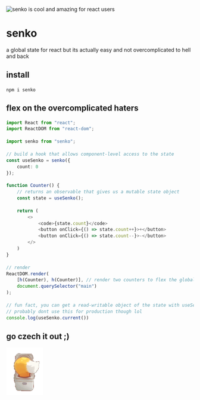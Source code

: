 ![senko is cool and amazing for react users](/img/senko.png)

# senko

a global state for react but its actually easy and not overcomplicated to hell and back

## install

`npm i senko`

## flex on the overcomplicated haters

```ts
import React from "react";
import ReactDOM from "react-dom";

import senko from "senko";

// build a hook that allows component-level access to the state
const useSenko = senko({
    count: 0
});

function Counter() {
    // returns an observable that gives us a mutable state object
    const state = useSenko();

    return (
        <>
            <code>{state.count}</code>
            <button onClick={() => state.count++}>+</button>
            <button onClick={() => state.count--}>-</button>
        </>
    )
}

// render
ReactDOM.render(
    [h(Counter), h(Counter)], // render two counters to flex the globalness
    document.querySelector("main")
);

// fun fact, you can get a read-writable object of the state with useSenko.current()
// probably dont use this for production though lol 
console.log(useSenko.current())
```

## go czech it out ;)

![go use senko now](/img/footer.png)
